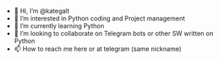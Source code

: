- 👋 Hi, I’m @kategalt
- 👀 I’m interested in Python coding and Project management
- 🌱 I’m currently learning Python
- 💞️ I’m looking to collaborate on Telegram bots or other SW written on Python
- 📫 How to reach me here or at telegram (same nickname)
<!---
kategalt/kategalt is a ✨ special ✨ repository because its `README.md` (this file) appears on your GitHub profile.
You can click the Preview link to take a look at your changes.
--->
